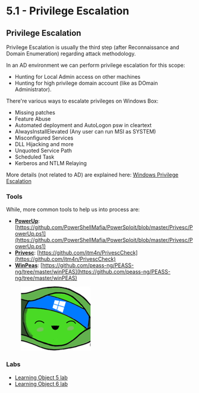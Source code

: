 # 5.1 - Privilege Escalation

## Privilege Escalation

Privilege Escalation is usually the third step (after Reconnaissance and Domain Enumeration) regarding attack methodology.

In an AD environment we can perform privilege escalation for this scope:

* Hunting for Local Admin access on other machines
* Hunting for high privilege domain account (like as DOmain Administrator).

There're various ways to escalate privileges on Windows Box:

* Missing patches
* Feature Abuse
* Automated deployment and AutoLogon psw in cleartext
* AlwaysInstallElevated (Any user can run MSI as SYSTEM)
* Misconfigured Services
* DLL Hijacking and more
* Unquoted Service Path
* Scheduled Task
* Kerberos and NTLM Relaying

More details (not related to AD) are explained here: [Windows Privilege Escalation](https://dev-angelist.gitbook.io/windows-privilege-escalation)

### Tools

While, more common tools to help us into process are:

* [**PowerUp**](https://github.com/PowerShellMafia/PowerSploit/blob/master/Privesc/PowerUp.ps1): [https://github.com/PowerShellMafia/PowerSploit/blob/master/Privesc/PowerUp.ps1](https://github.com/PowerShellMafia/PowerSploit/blob/master/Privesc/PowerUp.ps1)
* [**Privesc**](https://github.com/itm4n/PrivescCheck): [https://github.com/itm4n/PrivescCheck](https://github.com/itm4n/PrivescCheck)
* [**WinPeas**](https://github.com/peass-ng/PEASS-ng/tree/master/winPEAS): [https://github.com/peass-ng/PEASS-ng/tree/master/winPEAS](https://github.com/peass-ng/PEASS-ng/tree/master/winPEAS)

<figure><img src="../../../.gitbook/assets/image (17) (1) (1).png" alt=""><figcaption></figcaption></figure>

### Labs

* [Learning Object 5 lab](../../lab/5-lo-5.md)
* [Learning Object 6 lab](../../lab/6-lo-6.md)
